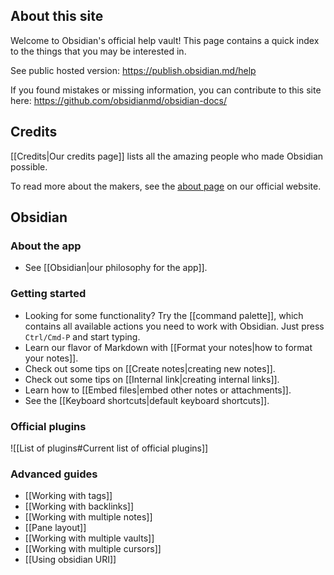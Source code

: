 ## About this site
Welcome to Obsidian's official help vault! This page contains a quick index to the things that you may be interested in.

See public hosted version: https://publish.obsidian.md/help

If you found mistakes or missing information, you can contribute to this site here: https://github.com/obsidianmd/obsidian-docs/

## Credits

[[Credits|Our credits page]] lists all the amazing people who made Obsidian possible.

To read more about the makers, see the [about page](https://obsidian.md/about) on our official website.

## Obsidian

### About the app

- See [[Obsidian|our philosophy for the app]].

### Getting started

- Looking for some functionality? Try the  [[command palette]], which contains all available actions you need to work with Obsidian. Just press `Ctrl/Cmd-P` and start typing.
- Learn our flavor of Markdown with [[Format your notes|how to format your notes]].
- Check out some tips on [[Create notes|creating new notes]].
- Check out some tips on [[Internal link|creating internal links]].
- Learn how to [[Embed files|embed other notes or attachments]].
- See the [[Keyboard shortcuts|default keyboard shortcuts]].

### Official plugins

![[List of plugins#Current list of official plugins]]

### Advanced guides

- [[Working with tags]]
- [[Working with backlinks]]
- [[Working with multiple notes]]
- [[Pane layout]]
- [[Working with multiple vaults]]
- [[Working with multiple cursors]]
- [[Using obsidian URI]]
